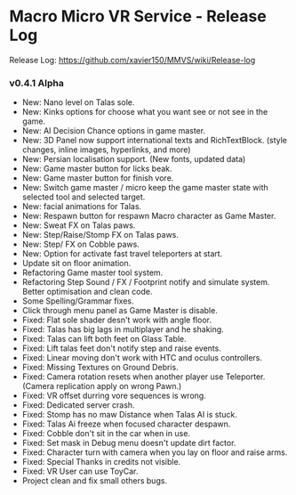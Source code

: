 # Macro Micro VR Service - Release Log
Release Log: https://github.com/xavier150/MMVS/wiki/Release-log

###  v0.4.1 Alpha

- New: Nano level on Talas sole.
- New: Kinks options for choose what you want see or not see in the game.
- New: AI Decision Chance options in game master.
- New: 3D Panel now support international texts and RichTextBlock. (style changes, inline images, hyperlinks, and more)
- New: Persian localisation support. (New fonts, updated data)
- New: Game master button for licks beak.
- New: Game master button for finish vore.
- New: Switch game master / micro keep the game master state with selected tool and selected target.
- New: facial animations for Talas.
- New: Respawn button for respawn Macro character as Game Master.
- New: Sweat FX on Talas paws.
- New: Step/Raise/Stomp FX on Talas paws.
- New: Step/ FX on Cobble paws.
- New: Option for activate fast travel teleporters at start.
- Update sit on floor animation.
- Refactoring Game master tool system.
- Refactoring Step Sound / FX / Footprint notify and simulate system. Better optimisation and clean code.
- Some Spelling/Grammar fixes.
- Click through menu panel as Game Master is disable.
- Fixed: Flat sole shader desn't work with angle floor.
- Fixed: Talas has big lags in multiplayer and he shaking.
- Fixed: Talas can lift both feet on Glass Table.
- Fixed: Lift talas feet don't notify step and raise events.
- Fixed: Linear moving don't work with HTC and oculus controllers.
- Fixed: Missing Textures on Ground Debris.
- Fixed: Camera rotation resets when another player use Teleporter. (Camera replication apply on wrong Pawn.)
- Fixed: VR offset durring vore sequences is wrong.
- Fixed: Dedicated server crash.
- Fixed: Stomp has no maw Distance when Talas AI is stuck.
- Fixed: Talas Ai freeze when focused character despawn.
- Fixed: Cobble don't sit in the car when in use.
- Fixed: Set mask in Debug menu doesn't update dirt factor.
- Fixed: Character turn with camera when you lay on floor and raise arms.
- Fixed: Special Thanks in credits not visible.
- Fixed: VR User can use ToyCar.
- Project clean and fix small others bugs.
